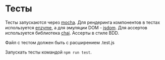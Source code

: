 # Тесты

Тесты запускаются через [mocha](https://mochajs.org/). Для рендеринга компонентов в тестах используется
[enzyme](https://github.com/airbnb/enzyme), а для эмуляции DOM - [jsdom](https://www.google.ru/search?q=jsdom&oq=jsdom&aqs=chrome..69i57j0l2j69i60j0l2.744j1j7&sourceid=chrome&ie=UTF-8).
Для ассертов используется библиотека [chai](http://chaijs.com). Ассерты в стиле BDD.

Файл с тестом должен быть с расширением .test.js

Запускать тесты командой `npm run test`.